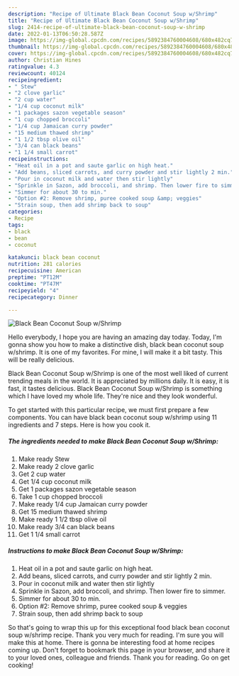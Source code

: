 ```yaml
---
description: "Recipe of Ultimate Black Bean Coconut Soup w/Shrimp"
title: "Recipe of Ultimate Black Bean Coconut Soup w/Shrimp"
slug: 2414-recipe-of-ultimate-black-bean-coconut-soup-w-shrimp
date: 2022-01-13T06:50:28.587Z
image: https://img-global.cpcdn.com/recipes/5892384760004608/680x482cq70/black-bean-coconut-soup-wshrimp-recipe-main-photo.jpg
thumbnail: https://img-global.cpcdn.com/recipes/5892384760004608/680x482cq70/black-bean-coconut-soup-wshrimp-recipe-main-photo.jpg
cover: https://img-global.cpcdn.com/recipes/5892384760004608/680x482cq70/black-bean-coconut-soup-wshrimp-recipe-main-photo.jpg
author: Christian Hines
ratingvalue: 4.3
reviewcount: 40124
recipeingredient:
- " Stew"
- "2 clove garlic"
- "2 cup water"
- "1/4 cup coconut milk"
- "1 packages sazon vegetable season"
- "1 cup chopped broccoli"
- "1/4 cup Jamaican curry powder"
- "15 medium thawed shrimp"
- "1 1/2 tbsp olive oil"
- "3/4 can black beans"
- "1 1/4 small carrot"
recipeinstructions:
- "Heat oil in a pot and saute garlic on high heat."
- "Add beans, sliced carrots, and curry powder and stir lightly 2 min."
- "Pour in coconut milk and water then stir lightly"
- "Sprinkle in Sazon, add broccoli, and shrimp. Then lower fire to simmer."
- "Simmer for about 30 to min."
- "Option #2: Remove shrimp, puree cooked soup &amp; veggies"
- "Strain soup, then add shrimp back to soup"
categories:
- Recipe
tags:
- black
- bean
- coconut

katakunci: black bean coconut 
nutrition: 281 calories
recipecuisine: American
preptime: "PT12M"
cooktime: "PT47M"
recipeyield: "4"
recipecategory: Dinner

---
```



![Black Bean Coconut Soup w/Shrimp](https://img-global.cpcdn.com/recipes/5892384760004608/680x482cq70/black-bean-coconut-soup-wshrimp-recipe-main-photo.jpg)

Hello everybody, I hope you are having an amazing day today. Today, I'm gonna show you how to make a distinctive dish, black bean coconut soup w/shrimp. It is one of my favorites. For mine, I will make it a bit tasty. This will be really delicious.

Black Bean Coconut Soup w/Shrimp is one of the most well liked of current trending meals in the world. It is appreciated by millions daily. It is easy, it is fast, it tastes delicious. Black Bean Coconut Soup w/Shrimp is something which I have loved my whole life. They're nice and they look wonderful.




To get started with this particular recipe, we must first prepare a few components. You can have black bean coconut soup w/shrimp using 11 ingredients and 7 steps. Here is how you cook it.

<!--inarticleads1-->

##### The ingredients needed to make Black Bean Coconut Soup w/Shrimp:

1. Make ready  Stew
1. Make ready 2 clove garlic
1. Get 2 cup water
1. Get 1/4 cup coconut milk
1. Get 1 packages sazon vegetable season
1. Take 1 cup chopped broccoli
1. Make ready 1/4 cup Jamaican curry powder
1. Get 15 medium thawed shrimp
1. Make ready 1 1/2 tbsp olive oil
1. Make ready 3/4 can black beans
1. Get 1 1/4 small carrot




<!--inarticleads2-->

##### Instructions to make Black Bean Coconut Soup w/Shrimp:

1. Heat oil in a pot and saute garlic on high heat.
1. Add beans, sliced carrots, and curry powder and stir lightly 2 min.
1. Pour in coconut milk and water then stir lightly
1. Sprinkle in Sazon, add broccoli, and shrimp. Then lower fire to simmer.
1. Simmer for about 30 to min.
1. Option #2: Remove shrimp, puree cooked soup &amp; veggies
1. Strain soup, then add shrimp back to soup




So that's going to wrap this up for this exceptional food black bean coconut soup w/shrimp recipe. Thank you very much for reading. I'm sure you will make this at home. There is gonna be interesting food at home recipes coming up. Don't forget to bookmark this page in your browser, and share it to your loved ones, colleague and friends. Thank you for reading. Go on get cooking!
